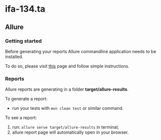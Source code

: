 # ifa-134.ta

## Allure
### Getting started
Before generating your reports Allure commandline application needs to be installed.

To do so, please visit [this](https://docs.qameta.io/allure/#_get_started) page and follow simple instructions.

### Reports
Allure reports are generating in a folder **target/allure-results**.

To generate a report:
* run your tests with `mvn clean test` or similar command.

To see a report:
1. run: `allure serve target/allure-results` in terminal;
2. allure report page will automatically open in your browser.
